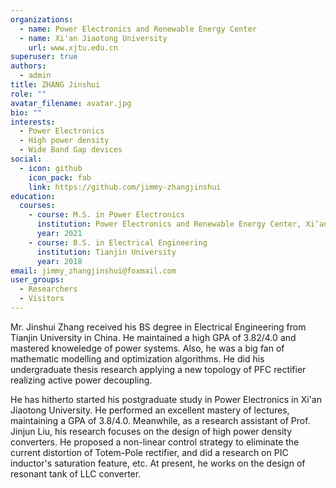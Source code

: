 ```yaml
---
organizations:
  - name: Power Electronics and Renewable Energy Center
  - name: Xi'an Jiaotong University
    url: www.xjtu.edu.cn
superuser: true
authors:
  - admin
title: ZHANG Jinshui
role: ""
avatar_filename: avatar.jpg
bio: ""
interests:
  - Power Electronics
  - High power density
  - Wide Band Gap devices
social:
  - icon: github
    icon_pack: fab
    link: https://github.com/jimmy-zhangjinshui
education:
  courses:
    - course: M.S. in Power Electronics
      institution: Power Electronics and Renewable Energy Center, Xi’an Jiaotong University
      year: 2021
    - course: B.S. in Electrical Engineering
      institution: Tianjin University
      year: 2018
email: jimmy_zhangjinshui@foxmail.com
user_groups:
  - Researchers
  - Visitors
---
```

Mr. Jinshui Zhang received his BS degree in Electrical Engineering from Tianjin University in China. He maintained a high GPA of 3.82/4.0 and mastered knoweledge of power systems. Also, he was a big fan of mathematic modelling and optimization algorithms. He did his undergraduate thesis research applying a new topology of PFC rectifier realizing active power decoupling. 

He has hitherto started his postgraduate study in Power Electronics in Xi'an Jiaotong University. He performed an excellent mastery of lectures, maintaining a GPA of 3.8/4.0. Meanwhile, as a research assistant of Prof. Jinjun Liu, his research focuses on the design of high power density converters. He proposed a non-linear control strategy to eliminate the current distortion of Totem-Pole rectifier, and did a research on PIC inductor's saturation feature, etc. At present, he works on the design of resonant tank of LLC converter. 







